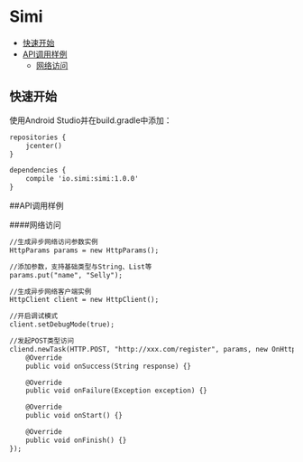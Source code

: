 # Simi

* [快速开始](#快速开始)
* [API调用样例](#API调用样例)
    * [网络访问](#网络访问)


## 快速开始

使用Android Studio并在build.gradle中添加：

```xml
repositories {
    jcenter()
}

dependencies {
    compile 'io.simi:simi:1.0.0'
}
```

##API调用样例

####网络访问
```xml
//生成异步网络访问参数实例
HttpParams params = new HttpParams();

//添加参数，支持基础类型与String、List等
params.put("name", "Selly");

//生成异步网络客户端实例
HttpClient client = new HttpClient();

//开启调试模式
client.setDebugMode(true);

//发起POST类型访问
cliend.newTask(HTTP.POST, "http://xxx.com/register", params, new OnHttpResponseListener() {
    @Override
    public void onSuccess(String response) {}

    @Override
    public void onFailure(Exception exception) {}

    @Override
    public void onStart() {}

    @Override
    public void onFinish() {}
});
```
